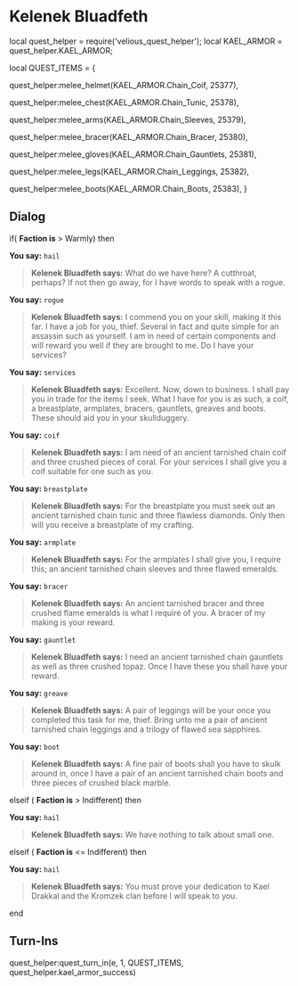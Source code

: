 # Kelenek Bluadfeth


local quest_helper = require('velious_quest_helper');
local KAEL_ARMOR = quest_helper.KAEL_ARMOR;

local QUEST_ITEMS = {

quest_helper:melee_helmet(KAEL_ARMOR.Chain_Coif, 25377), 

quest_helper:melee_chest(KAEL_ARMOR.Chain_Tunic, 25378), 

quest_helper:melee_arms(KAEL_ARMOR.Chain_Sleeves, 25379), 

quest_helper:melee_bracer(KAEL_ARMOR.Chain_Bracer, 25380), 

quest_helper:melee_gloves(KAEL_ARMOR.Chain_Gauntlets, 25381), 

quest_helper:melee_legs(KAEL_ARMOR.Chain_Leggings, 25382), 

quest_helper:melee_boots(KAEL_ARMOR.Chain_Boots, 25383), 
}



## Dialog

if( **Faction is** > Warmly) then 


**You say:** `hail`




>**Kelenek Bluadfeth says:** What do we have here? A cutthroat, perhaps? If not then go away, for I have words to speak with a rogue.


**You say:** `rogue`




>**Kelenek Bluadfeth says:** I commend you on your skill, making it this far. I have a job for you, thief. Several in fact and quite simple for an assassin such as yourself. I am in need of certain components and will reward you well if they are brought to me. Do I have your services?


**You say:** `services`




>**Kelenek Bluadfeth says:** Excellent. Now, down to business. I shall pay you in trade for the items I seek. What I have for you is as such, a coif, a breastplate, armplates, bracers, gauntlets, greaves and boots. These should aid you in your skullduggery.


**You say:** `coif`




>**Kelenek Bluadfeth says:** I am need of an ancient tarnished chain coif and three crushed pieces of coral. For your services I shall give you a coif suitable for one such as you.


**You say:** `breastplate`




>**Kelenek Bluadfeth says:** For the breastplate you must seek out an ancient tarnished chain tunic and three flawless diamonds. Only then will you receive a breastplate of my crafting.


**You say:** `armplate`




>**Kelenek Bluadfeth says:** For the armplates I shall give you, I require this; an ancient tarnished chain sleeves and three flawed emeralds.


**You say:** `bracer`




>**Kelenek Bluadfeth says:** An ancient tarnished bracer and three crushed flame emeralds is what I require of you. A bracer of my making is your reward.


**You say:** `gauntlet`




>**Kelenek Bluadfeth says:** I need an ancient tarnished chain gauntlets as well as three crushed topaz. Once I have these you shall have your reward.


**You say:** `greave`




>**Kelenek Bluadfeth says:** A pair of leggings will be your once you completed this task for me, thief. Bring unto me a pair of ancient tarnished chain leggings and a trilogy of flawed sea sapphires.


**You say:** `boot`




>**Kelenek Bluadfeth says:** A fine pair of boots shall you have to skulk around in, once I have a pair of an ancient tarnished chain boots and three pieces of crushed black marble.


elseif ( **Faction is** > Indifferent) then 


**You say:** `hail`




>**Kelenek Bluadfeth says:** We have nothing to talk about small one.


elseif ( **Faction is** <= Indifferent) then


**You say:** `hail`




>**Kelenek Bluadfeth says:** You must prove your dedication to Kael Drakkal and the Kromzek clan before I will speak to you.

end



## Turn-Ins

quest_helper:quest_turn_in(e, 1, QUEST_ITEMS, quest_helper.kael_armor_success) 